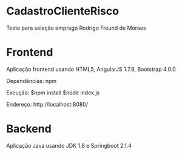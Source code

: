 # CadastroClienteRisco
Teste para seleção emprego Rodrigo Freund de Moraes

# Frontend
Aplicação frontend usando HTML5, AngularJS 1.7.8, Bootstrap 4.0.0

Dependências: npm

Exeução: 
$npm install
$node index.js

Endereço: http://localhost:8080/


# Backend
Aplicação Java usando JDK 1.8 e Springboot 2.1.4

